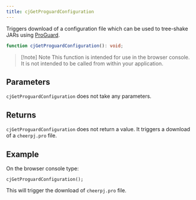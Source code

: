 ```yaml
---
title: cjGetProguardConfiguration
---
```


Triggers download of a configuration file which can be used to tree-shake JARs using [ProGuard].

```ts
function cjGetProguardConfiguration(): void;
```

> [!note] Note
> This function is intended for use in the browser console. It is not intended to be called from within your application.

## Parameters

`cjGetProguardConfiguration` does not take any parameters.

## Returns

`cjGetProguardConfiguration` does not return a value. It triggers a download of a `cheerpj.pro` file.

## Example

On the browser console type:

```shell
cjGetProguardConfiguration();
```

This will trigger the download of `cheerpj.pro` file.

[ProGuard]: https://github.com/Guardsquare/proguard

